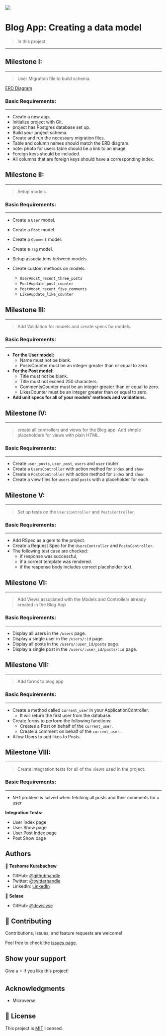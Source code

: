 ![](https://img.shields.io/badge/Microverse-blueviolet)

# Blog App: Creating a data model

> In this project, 
***
## Milestone I:
***
> User Migration file to build schema.

[ERD Diagram](https://github.com/microverseinc/curriculum-rails/blob/main/blog-app/images/blog_app_erd.png)

### Basic Requirements:
***
* Create a new app.
* Initialize project with Git.
* project has Postgres database set up.
* Build your project schema.
* Create and run the necessary migration files.
* Table and column names should match the ERD diagram.
* note: photo for users table should be a link to an image
* Foreign keys should be included.
* All columns that are foreign keys should have a corresponding index.

## Milestone II:
***
> Setup models.

### Basic Requirements:
***
* Create a `User` model.
* Create a `Post` model.
* Create a `Comment` model.
* Create a `Tag` model.
* Setup associations between models.
* Create custom methods on models.

  * `User#most_recent_three_posts`
  * `Post#update_post_counter`
  * `Post#most_recent_five_comments`
  * `Like#update_like_counter`

## Milestone III:
***
> Add Validation for models and create specs for models.

### Basic Requirements:
***
* __For the User model:__
  * Name must not be blank.
  * PostsCounter must be an integer greater than or equal to zero.
* __For the Post model:__
  * Title must not be blank.
  * Title must not exceed 250 characters.
  * CommentsCounter must be an integer greater than or equal to zero.
  * LikesCounter must be an integer greater than or equal to zero.
* __Add unit specs for all of your models' methods and validations.__

## Milestone IV:
***
> create all controllers and views for the Blog app. Add simple placeholders for views with plain HTML.

### Basic Requirements:
***
* Create `user_posts`, `user_post`, `users` and `user` router
* Create a `UsersController` with action method for `index` and `show`
* Create a `PostsController` with action method for `index` and `show`
* Create a view files for `users` and `posts` with a placeholder for each.

## Milestone V:
***
> Set up tests on the `UsersController` and `PostsController`.

### Basic Requirements:
***
* Add RSpec as a gem to the project.
* Create a Request Spec for the `UsersController` and `PostsController`.
* The following test case are checked:
  * if response was successful, 
  * if a correct template was rendered.
  * if the response body includes correct placeholder text.

## Milestone VI:
***
> Add Views associated with the Models and Controllers already created in the Blog App

### Basic Requirements:
***
* Display all users in the `/users` page.
* Display a single user in the `/users/:id` page.
* Display all posts in the `/users/:user_id/posts` page.
* Display a single post in the `/users/:user_id/posts/:id` page.

## Milestone VII:
***
> Add forms to blog app

### Basic Requirements:
***
* Create a method called `current_user` in your ApplicationController.
  * It will return the first user from the database.
* Create forms to perform the following functions:
  * Creates a Post on behalf of the `current_user`.
  * Create a comment on behalf of the `current_user`.
* Allow Users to add likes to Posts.

## Milestone VIII:
***
> Create integration tests for all of the views used in the project.

### Basic Requirements:
***
* N+1 problem is solved when fetching all posts and their comments for a user

__Integration Tests:__

* User Index page
* User Show page
* User Post Index page
* Post Show page
## Authors

👤 **Teshome Kurabachew**

- GitHub: [@githubhandle](https://github.com/TesheMaximillan)
- Twitter: [@twitterhandle](https://twitter.com/TesheKura)
- LinkedIn: [LinkedIn](https://www.linkedin.com/in/teshome-kurabachew-aa8067180/)

👤 **Selase**

- GitHub: [@dewslyse](https://github.com/dewslyse)

## 🤝 Contributing

Contributions, issues, and feature requests are welcome!

Feel free to check the [issues page](https://github.com/TesheMaximillan/BlogApp/issues).

## Show your support

Give a ⭐️ if you like this project!

## Acknowledgments

- Microverse

## 📝 License

This project is [MIT](./MIT.md) licensed.
